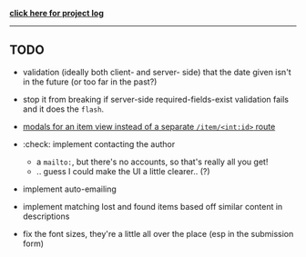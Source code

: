 **[click here for project log](https://docs.google.com/document/d/15nM9X0eWFdvy0PJBg230Rwo3XFstrA24aJVE9tW1lio/edit#)**

---

## TODO
- validation (ideally both client- and server- side) that the date given isn't in the future (or too far in the past?)
- stop it from breaking if server-side required-fields-exist validation fails and it does the `flash`.

- [modals for an item view instead of a separate `/item/<int:id>` route](https://docs.google.com/document/d/15nM9X0eWFdvy0PJBg230Rwo3XFstrA24aJVE9tW1lio/edit#heading=h.go2a2g6fa62b)

- :check: implement contacting the author
  - a `mailto:`, but there's no accounts, so that's really all you get!
  - .. guess I could make the UI a little clearer.. (?)
- implement auto-emailing

- implement matching lost and found items based off similar content in descriptions

- fix the font sizes, they're a little all over the place (esp in the submission form)